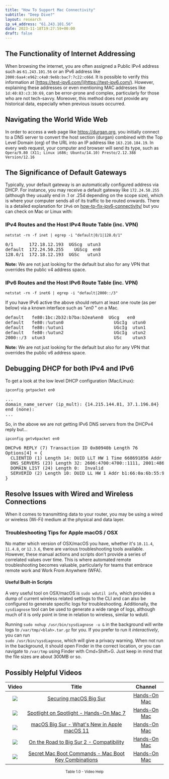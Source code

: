 ```yaml
---
title: "How To Support Mac Connectivity"
subtitle: "Deep Dive?"
layout: research
ip_v4_address: "61.243.101.56"
date: 2023-11-18T19:27:59+00:00
draft: false
---
```


## The Functionality of Internet Addressing

When browsing the internet, you are often assigned a Public IPv4 address such as ```61.243.101.56``` or an IPv6 address like ```2000:6aa4:e962:c4a0:9e6b:bac7:7c22:c66d```. It is possible to verify this information at [https://test-ipv6.com/](https://test-ipv6.com/). However, explaining these addresses or even mentioning MAC addresses like ```1d:40:83:c3:30:69```, can be error-prone and complex, particularly for those who are not tech-savvy. Moreover, this method does not provide any historical data, especially when previous issues occurred.
## Navigating the World Wide Web

In order to access a web page like https://durgan.org, you initially connect to a DNS server to convert the host section (durgan) combined with the Top Level Domain (org) of the URL into an IP address like ```163.210.184.19```. In every web request, your computer and browser will send its type, such as <br>```Opera/9.80 (X11; Linux i686; Ubuntu/14.10) Presto/2.12.388 Version/12.16```
## The Significance of Default Gateways

Typically, your default gateway is an automatically configured address via DHCP. For instance, you may receive a default gateway like ```172.24.50.255``` (although they usually end in .1 or .254 depending on the scope size), which is where your computer sends all of its traffic to be routed onwards. There is a detailed explanation for ```IPv6``` on [how-to-fix-ipv6-connectivity/](/blog/how-to-fix-ipv6-connectivity/) but you can check on Mac or Linux with:
<br>
### IPv4 Routes and the Host IPv4 Route Table (inc. VPN)
```netstat -rn -f inet | egrep -i "default|0/1|128.0/1"```

<pre>
0/1      172.18.12.193  UGScg  utun3
default  172.24.50.255    UGScg  en0
128.0/1  172.18.12.193  UGSc   utun3</pre>

**Note:** We are not just looking for the default but also for any VPN that overrides the public v4 address space.

### IPv6 Routes and the Host IPv6 Route Table (inc. VPN)
```netstat -rn -f inet6 | egrep -i "default|2000::/3"```

If you have IPv6 active the above should return at least one route (as per below) via a known interface such as "_en0_ " on a Mac. 

<pre>
default   fe80:1bc:2b32:b7ba:b2ea%en0  UGcg   en0
default   fe80::%utun0                   UGcIg  utun0
default   fe80::%utun1                   UGcIg  utun1
default   fe80::%utun2                   UGcIg  utun2
2000::/3  utun3                          USc    utun3</pre>

**Note:** We are not just looking for the default but also for any VPN that overrides the public v6 address space.
<br>

## Debugging DHCP for both IPv4 and IPv6

To get a look at the low level DHCP configuration (Mac/Linux): 

```ipconfig getpacket en0```

<pre>
...
domain_name_server (ip_mult): {14.215.144.81, 37.1.196.84}
end (none):
...</pre>

So, in the above we are not getting IPv6 DNS servers from the DHCPv4 reply but...

```ipconfig getv6packet en0```

<pre>
DHCPv6 REPLY (7) Transaction ID 0x80940b Length 76
Options[4] = {
  CLIENTID (1) Length 14: DUID LLT HW 1 Time 668691856 Addr 1d:40:83:c3:30:69
  DNS_SERVERS (23) Length 32: 2606:4700:4700::1111, 2001:4860:4860::8844
  DOMAIN_LIST (24) Length 0:  Invalid
  SERVERID (2) Length 10: DUID LL HW 1 Addr b1:66:0a:6b:55:90
}</pre>




## Resolve Issues with Wired and Wireless Connections
When it comes to transmitting data to your router, you may be using a wired or wireless (Wi-Fi) medium at the physical and data layer.
### Troubleshooting Tips for Apple macOS / OSX
No matter which version of OSX/macOS you have, whether it's ```10.11.4```, ```11.4.8```, or ```12.3.6```, there are various troubleshooting tools available. However, these manual actions and scripts don't provide a series of correlated values over time. This is where automated remote troubleshooting becomes valuable, particularly for teams that embrace remote work and Work From Anywhere (WFA).
#### Useful Built-in Scripts
A very useful tool on OSX/macOS is ```sudo wdutil info```, which provides a dump of current wireless related settings to the CLI and can also be configured to generate specific logs for troubleshooting. Additionally, the ```sysdiagnose``` tool can be used to generate a wide range of logs, although much of it is only point in time in relation to wireless, similar to wdutil.

Running ```sudo nohup /usr/bin/sysdiagnose -u &``` in the background will write logs to ```/var/tmp/<blah>.tar.gz``` for you. If you prefer to run it *interactively*, you can run<br>```sudo /usr/bin/sysdiagnose```, which will give a privacy warning. When not run in the background, it should open Finder in the correct location, or you can navigate to ```/var/tmp``` using Finder with Cmd+Shift+G. Just keep in mind that the file sizes are about 300MB or so.
## Possibly Helpful Videos

<link href="/plugins/lity/css/lity.min.css" rel="stylesheet">
<script src="/plugins/lity/js/lity.min.js"></script>
<div class="table1-start"></div>

|Video | Title | Channel |
| :---: | :---: | :---: |
|<a href="https://www.youtube.com/watch?v=7KdhJimuhNw" data-lity><img src="https://i.ytimg.com/vi/7KdhJimuhNw/default.jpg" class="img-fluid"></a>|<a href="https://www.youtube.com/watch?v=7KdhJimuhNw" data-lity>Securing macOS Big Sur</a>|<a target="_blank" href="https://www.youtube.com/channel/UCg43DP8MdHVcl4rFK_delBg" >Hands-On Mac</a>|
|<a href="https://www.youtube.com/watch?v=RslZ4W1EPqk" data-lity><img src="https://i.ytimg.com/vi/RslZ4W1EPqk/default.jpg" class="img-fluid"></a>|<a href="https://www.youtube.com/watch?v=RslZ4W1EPqk" data-lity>Spotlight on Spotlight - Hands-On Mac 7</a>|<a target="_blank" href="https://www.youtube.com/channel/UCg43DP8MdHVcl4rFK_delBg" >Hands-On Mac</a>|
|<a href="https://www.youtube.com/watch?v=JMKi6o9kaZI" data-lity><img src="https://i.ytimg.com/vi/JMKi6o9kaZI/default.jpg" class="img-fluid"></a>|<a href="https://www.youtube.com/watch?v=JMKi6o9kaZI" data-lity>macOS Big Sur - What&#39;s New in Apple macOS 11</a>|<a target="_blank" href="https://www.youtube.com/channel/UCg43DP8MdHVcl4rFK_delBg" >Hands-On Mac</a>|
|<a href="https://www.youtube.com/watch?v=HEbK-Tignuc" data-lity><img src="https://i.ytimg.com/vi/HEbK-Tignuc/default.jpg" class="img-fluid"></a>|<a href="https://www.youtube.com/watch?v=HEbK-Tignuc" data-lity>On the Road to Big Sur 2 - Compatibility</a>|<a target="_blank" href="https://www.youtube.com/channel/UCg43DP8MdHVcl4rFK_delBg" >Hands-On Mac</a>|
|<a href="https://www.youtube.com/watch?v=VwNYWAxHCgM" data-lity><img src="https://i.ytimg.com/vi/VwNYWAxHCgM/default.jpg" class="img-fluid"></a>|<a href="https://www.youtube.com/watch?v=VwNYWAxHCgM" data-lity>Secret Mac Boot Commands - Mac Boot Key Combinations</a>|<a target="_blank" href="https://www.youtube.com/channel/UCg43DP8MdHVcl4rFK_delBg" >Hands-On Mac</a>|

<center><small>Table 1.0 - Video Help</small></center>
 <br>
<div class="table1-end"></div>
<script type="text/javascript">
(function() {
    $('div.table1-start').nextUntil('div.table1-end', 'table').addClass('table thead-dark table-striped table-responsive rounded').attr('id', 't1');
    $('#t1').find('thead').addClass('thead-dark');
})();
</script>
